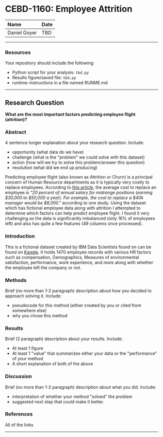 # CEBD-1160: Employee Attrition

| Name | Date |
|:-------|:---------------|
|Daniel Goyer|TBD|

-----

### Resources
Your repository should include the following:

- Python script for your analysis: `tbd.py`
- Results figure/saved file: `tbd.py`
- runtime-instructions in a file named RUNME.md

-----

## Research Question

<b>What are the most important factors predicting employee flight (attrition)?</b>

### Abstract

4 sentence longer explanation about your research question. Include:

- opportunity (what data do we have)
- challenge (what is the "problem" we could solve with this dataset)
- action (how will we try to solve this problem/answer this question)
- resolution (what did we end up producing)

Predicting employee flight (also known as Attrition or Churn) is a principal concern of Human 
Resource departments as it is typically very costly to replace employees. According to 
[this article](https://www.peoplekeep.com/blog/bid/312123/employee-retention-the-real-cost-of-losing-an-employee), 
the average cost to replace an employee is <i>"20 percent of annual salary for midrange positions 
(earning $30,000 to $50,000 a year). For example, the cost to replace a $40k manager would be 
$8,000."</i> according to one study. Using the dataset which has fictional employee data along with 
attrition I attempted to determine which factors can help predict employee flight. I found it very 
challenging as the data is significantly imbalanced (only 16% of employees left) and also has quite
a few features (49 columns once processed). 

### Introduction

This is a fictional dataset created by IBM Data Scientists found on can be found on 
[Kaggle](https://www.kaggle.com/pavansubhasht/ibm-hr-analytics-attrition-dataset). 
It holds 1470 employee records with various HR factors such as compensation, Demographics, 
Measures of environmental satisfaction, performance, work experience, and more along with whether 
the employee left the company or not.

### Methods

Brief (no more than 1-2 paragraph) description about how you decided to approach solving it. 
Include:

- pseudocode for this method (either created by you or cited from somewhere else)
- why you chose this method

### Results

Brief (2 paragraph) description about your results. Include:

- At least 1 figure
- At least 1 "value" that summarizes either your data or the "performance" of your method
- A short explanation of both of the above

### Discussion
Brief (no more than 1-2 paragraph) description about what you did. Include:

- interpretation of whether your method "solved" the problem
- suggested next step that could make it better.

### References
All of the links

-------
